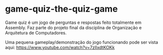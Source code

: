 # game-quiz-the-quiz-game
Game quiz é um jogo de perguntas e respostas feito totalmente em Assembly.
Faz parte do projeto final da disciplina de Organização e Arquitetura de Computadores.

Uma pequena gameplay/demonstração do jogo funcionando pode ser vista aqui: https://www.youtube.com/watch?v=7zIlxdtKOKk
